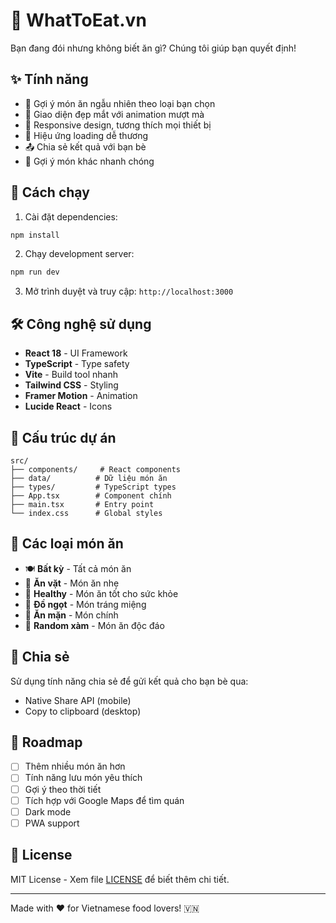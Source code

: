 # 🍜 WhatToEat.vn

Bạn đang đói nhưng không biết ăn gì? Chúng tôi giúp bạn quyết định!

## ✨ Tính năng

- 🎯 Gợi ý món ăn ngẫu nhiên theo loại bạn chọn
- 🎨 Giao diện đẹp mắt với animation mượt mà
- 📱 Responsive design, tương thích mọi thiết bị
- 🔮 Hiệu ứng loading dễ thương
- 📤 Chia sẻ kết quả với bạn bè
- 🎲 Gợi ý món khác nhanh chóng

## 🚀 Cách chạy

1. Cài đặt dependencies:
```bash
npm install
```

2. Chạy development server:
```bash
npm run dev
```

3. Mở trình duyệt và truy cập: `http://localhost:3000`

## 🛠️ Công nghệ sử dụng

- **React 18** - UI Framework
- **TypeScript** - Type safety
- **Vite** - Build tool nhanh
- **Tailwind CSS** - Styling
- **Framer Motion** - Animation
- **Lucide React** - Icons

## 📁 Cấu trúc dự án

```
src/
├── components/     # React components
├── data/          # Dữ liệu món ăn
├── types/         # TypeScript types
├── App.tsx        # Component chính
├── main.tsx       # Entry point
└── index.css      # Global styles
```

## 🎨 Các loại món ăn

- 🍽️ **Bất kỳ** - Tất cả món ăn
- 🍿 **Ăn vặt** - Món ăn nhẹ
- 🥗 **Healthy** - Món ăn tốt cho sức khỏe
- 🍰 **Đồ ngọt** - Món tráng miệng
- 🍖 **Ăn mặn** - Món chính
- 🎲 **Random xàm** - Món ăn độc đáo

## 📱 Chia sẻ

Sử dụng tính năng chia sẻ để gửi kết quả cho bạn bè qua:
- Native Share API (mobile)
- Copy to clipboard (desktop)

## 🎯 Roadmap

- [ ] Thêm nhiều món ăn hơn
- [ ] Tính năng lưu món yêu thích
- [ ] Gợi ý theo thời tiết
- [ ] Tích hợp với Google Maps để tìm quán
- [ ] Dark mode
- [ ] PWA support

## 📄 License

MIT License - Xem file [LICENSE](LICENSE) để biết thêm chi tiết.

---

Made with ❤️ for Vietnamese food lovers! 🇻🇳 